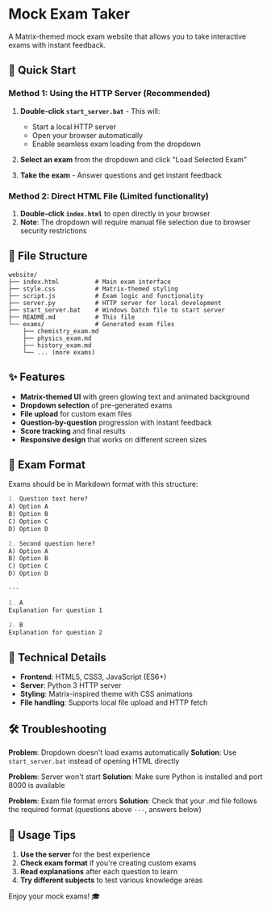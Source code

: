 # Mock Exam Taker

A Matrix-themed mock exam website that allows you to take interactive exams with instant feedback.

## 🚀 Quick Start

### Method 1: Using the HTTP Server (Recommended)
1. **Double-click `start_server.bat`** - This will:
   - Start a local HTTP server
   - Open your browser automatically
   - Enable seamless exam loading from the dropdown

2. **Select an exam** from the dropdown and click "Load Selected Exam"

3. **Take the exam** - Answer questions and get instant feedback

### Method 2: Direct HTML File (Limited functionality)
1. **Double-click `index.html`** to open directly in your browser
2. **Note**: The dropdown will require manual file selection due to browser security restrictions

## 📁 File Structure

```
website/
├── index.html          # Main exam interface
├── style.css           # Matrix-themed styling
├── script.js           # Exam logic and functionality
├── server.py           # HTTP server for local development
├── start_server.bat    # Windows batch file to start server
├── README.md           # This file
└── exams/              # Generated exam files
    ├── chemistry_exam.md
    ├── physics_exam.md
    ├── history_exam.md
    └── ... (more exams)
```

## ✨ Features

- **Matrix-themed UI** with green glowing text and animated background
- **Dropdown selection** of pre-generated exams
- **File upload** for custom exam files
- **Question-by-question** progression with instant feedback
- **Score tracking** and final results
- **Responsive design** that works on different screen sizes

## 📝 Exam Format

Exams should be in Markdown format with this structure:

```markdown
1. Question text here?
A) Option A
B) Option B
C) Option C
D) Option D

2. Second question here?
A) Option A
B) Option B
C) Option C
D) Option D

---

1. A
Explanation for question 1

2. B
Explanation for question 2
```

## 🔧 Technical Details

- **Frontend**: HTML5, CSS3, JavaScript (ES6+)
- **Server**: Python 3 HTTP server
- **Styling**: Matrix-inspired theme with CSS animations
- **File handling**: Supports local file upload and HTTP fetch

## 🛠️ Troubleshooting

**Problem**: Dropdown doesn't load exams automatically
**Solution**: Use `start_server.bat` instead of opening HTML directly

**Problem**: Server won't start
**Solution**: Make sure Python is installed and port 8000 is available

**Problem**: Exam file format errors
**Solution**: Check that your .md file follows the required format (questions above `---`, answers below)

## 🎯 Usage Tips

1. **Use the server** for the best experience
2. **Check exam format** if you're creating custom exams
3. **Read explanations** after each question to learn
4. **Try different subjects** to test various knowledge areas

Enjoy your mock exams! 🎓
